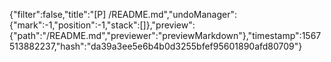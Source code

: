 {"filter":false,"title":"[P] /README.md","undoManager":{"mark":-1,"position":-1,"stack":[]},"preview":{"path":"/README.md","previewer":"previewMarkdown"},"timestamp":1567513882237,"hash":"da39a3ee5e6b4b0d3255bfef95601890afd80709"}